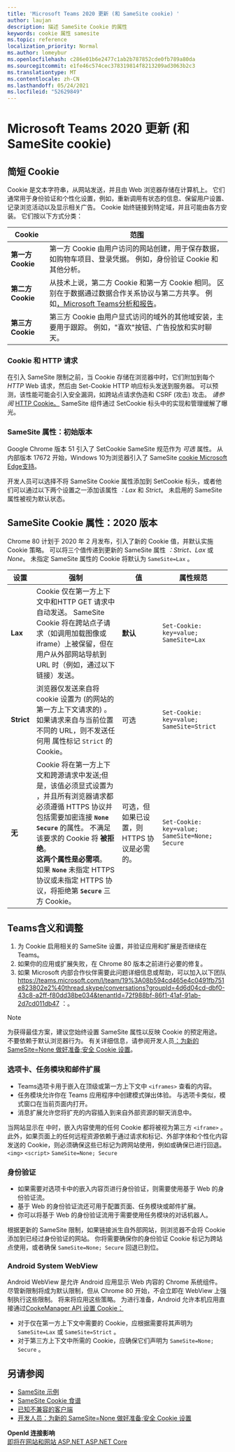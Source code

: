 ```yaml
---
title: 'Microsoft Teams 2020 更新 (和 SameSite cookie) '
author: laujan
description: 描述 SameSite Cookie 的属性
keywords: cookie 属性 samesite
ms.topic: reference
localization_priority: Normal
ms.author: lomeybur
ms.openlocfilehash: c286e01b6e2477c1ab2b787852cde0fb789a80da
ms.sourcegitcommit: e1fe46c574cec378319814f8213209ad3063b2c3
ms.translationtype: MT
ms.contentlocale: zh-CN
ms.lasthandoff: 05/24/2021
ms.locfileid: "52629849"
---
```

# <a name="microsoft-teams-and-the-samesite-cookie-attribute-2020-update"></a>Microsoft Teams 2020 更新 (和 SameSite cookie) 

## <a name="cookies-in-brief"></a>简短 Cookie

 Cookie 是文本字符串，从网站发送，并且由 Web 浏览器存储在计算机上。 它们通常用于身份验证和个性化设置，例如，重新调用有状态的信息、保留用户设置、记录浏览活动以及显示相关广告。 Cookie 始终链接到特定域，并且可能由各方安装。 它们按以下方式分类：

 |Cookie|范围|
 | ------ | ------ |
 |**第一方 Cookie**|第一方 Cookie 由用户访问的网站创建，用于保存数据，如购物车项目、登录凭据。 例如，身份验证 Cookie 和其他分析。|
 |**第二方 Cookie**|从技术上说，第二方 Cookie 和第一方 Cookie 相同。 区别在于数据通过数据合作关系协议与第二方共享。 例如[，Microsoft Teams分析和报告](/microsoftteams/teams-analytics-and-reports/teams-reporting-reference)。 |
 |**第三方 Cookie**|第三方 Cookie 由用户显式访问的域外的其他域安装，主要用于跟踪。 例如，"喜欢"按钮、广告投放和实时聊天。|

### <a name="cookies-and-http-requests"></a>Cookie 和 HTTP 请求

在引入 SameSite 限制之前，当 Cookie 存储在浏览器中时，它们附加到每个 *HTTP* Web 请求，然后由 Set-Cookie HTTP 响应标头发送到服务器。 可以预测，该性能可能会引入安全漏洞，如跨站点请求伪造和 CSRF (攻击) 攻击。 *请参阅* [HTTP Cookie。](https://developer.mozilla.org/docs/Web/HTTP/Cookies) SameSite 组件通过 SetCookie 标头中的实现和管理缓解了曝光。

### <a name="samesite-attribute-initial-release"></a>SameSite 属性：初始版本

Google Chrome 版本 51 引入了 SetCookie SameSite 规范作为 *可选* 属性。 从内部版本 17672 开始，Windows 10为浏览器引入了 SameSite [cookie Microsoft Edge支持](https://blogs.windows.com/msedgedev/2018/05/17/samesite-cookies-microsoft-edge-internet-explorer/)。

开发人员可以选择不将 SameSite Cookie 属性添加到 SetCookie 标头，或者他们可以通过以下两个设置之一添加该属性 *：Lax* 和 *Strict*。 未启用的 SameSite 属性被视为默认状态。

## <a name="samesite-cookie-attribute-2020-release"></a>SameSite Cookie 属性：2020 版本

Chrome 80 计划于 2020 年 2 月发布，引入了新的 Cookie 值，并默认实施 Cookie 策略。 可以将三个值传递到更新的 SameSite 属性 *：Strict、Lax* 或 *None*。  未指定 SameSite 属性的 Cookie 将默认为 `SameSite=Lax` 。

|设置 | 强制 | 值 |属性规范 |
| -------- | ----------- | --------|--------|
| **Lax**  | Cookie 仅在第一方上下文中和HTTP GET 请求中自动发送。 SameSite Cookie 将在跨站点子请求（如调用加载图像或 iframe）上被保留，但在用户从外部网站导航到 URL 时（例如，通过以下链接）发送。| **默认** |`Set-Cookie: key=value; SameSite=Lax`|
| **Strict** |浏览器仅发送来自将 cookie 设置为 (的网站的第一方上下文请求的) 。 如果请求来自与当前位置不同的 URL，则不发送任何用 属性标记 `Strict` 的 Cookie。| 可选 |`Set-Cookie: key=value; SameSite=Strict`|
| **无** | Cookie 将在第一方上下文和跨源请求中发送;但是，该值必须显式设置为 ，并且所有浏览器请求都必须遵循 HTTPS 协议并包括需要加密连接 **`None`**  **`Secure`** 的属性。 不满足该要求的 Cookie 将 **被拒绝**。 <br/>**这两个属性是必需项**。 如果 **`None`** 未指定 HTTPS 协议或未指定 HTTPS 协议，将拒绝第 **`Secure`**  三方 Cookie。| 可选，但如果已设置，则 HTTPS 协议是必需的。 |`Set-Cookie: key=value; SameSite=None; Secure` |

## <a name="teams-implications-and-adjustments"></a>Teams含义和调整

1. 为 Cookie 启用相关的 SameSite 设置，并验证应用和扩展是否继续在 Teams。
1. 如果你的应用或扩展失败，在 Chrome 80 版本之前进行必要的修复。
1. 如果 Microsoft 内部合作伙伴需要此问题详细信息或帮助，可以加入以下团队 <https://teams.microsoft.com/l/team/19%3A08b594cd465e4c0491fb751e823802e2%40thread.skype/conversations?groupId=4d6d04cd-dbf0-43c8-a2ff-f80dd38be034&tenantId=72f988bf-86f1-41af-91ab-2d7cd011db47> ：。

> [!NOTE]
> 为获得最佳方案，建议您始终设置 SameSite 属性以反映 Cookie 的预定用途。 不要依赖于默认浏览器行为。 有关详细信息，请参阅开发人员[：为新的 SameSite=None 做好准备;安全 Cookie 设置](https://blog.chromium.org/2019/10/developers-get-ready-for-new.html)。

### <a name="tabs-task-modules-and-message-extensions"></a>选项卡、任务模块和邮件扩展

* Teams选项卡用于嵌入在顶级或第一方上下文中 `<iframes>` 查看的内容。
* 任务模块允许你在 Teams 应用程序中创建模式弹出体验。 与选项卡类似，模式窗口在当前页面内打开。
* 消息扩展允许您将扩充的内容插入到来自外部资源的聊天消息中。

当网站显示在 中时，嵌入内容使用的任何 Cookie 都将被视为第三方 `<iframe>` 。 此外，如果页面上的任何远程资源依赖于通过请求和标记、外部字体和个性化内容发送的 Cookie，则必须确保这些已标记为跨网站使用，例如或确保已进行回退。 `<img>` `<script>` `SameSite=None; Secure`

### <a name="authentication"></a>身份验证

* 如果需要对选项卡中的嵌入内容页进行身份验证，则需要使用基于 Web 的身份验证流。
* 基于 Web 的身份验证流还可用于配置页面、任务模块或邮件扩展。
* 你可以将基于 Web 的身份验证流用于需要使用任务模块的对话机器人。

根据更新的 SameSite 限制，如果链接派生自外部网站，则浏览器不会将 Cookie 添加到已经过身份验证的网站。 你将需要确保你的身份验证 Cookie 标记为跨站点使用，或者确保 `SameSite=None; Secure` 回退已到位。

### <a name="android-system-webview"></a>Android System WebView

Android WebView 是允许 Android 应用显示 Web 内容的 Chrome 系统组件。 尽管新限制将成为默认限制，但从 Chrome 80 开始，不会立即在 WebView 上强制执行这些限制。 将来将应用这些策略。 为进行准备，Android 允许本机应用直接通过[CookeManager API 设置 Cookie：](https://developer.android.com/reference/android/webkit/CookieManager)

* 对于仅在第一方上下文中需要的 Cookie，应根据需要将其声明为 `SameSite=Lax` 或 `SameSite=Strict` 。
* 对于第三方上下文中所需的 Cookie，应确保它们声明为 `SameSite=None; Secure` 。

## <a name="see-also"></a>另请参阅

* [SameSite 示例](https://github.com/GoogleChromeLabs/samesite-examples)
* [SameSite Cookie 食谱](https://web.dev/samesite-cookie-recipes/)
* [已知不兼容的客户端]( https://www.chromium.org/updates/same-site/incompatible-clients)
* [开发人员：为新的 SameSite=None 做好准备;安全 Cookie 设置](https://blog.chromium.org/2019/10/developers-get-ready-for-new.html)

**OpenId 连接影响**<br>
[即将在网站和网站 ASP.NET ASP.NET Core](https://devblogs.microsoft.com/aspnet/upcoming-samesite-cookie-changes-in-asp-net-and-asp-net-core/)
